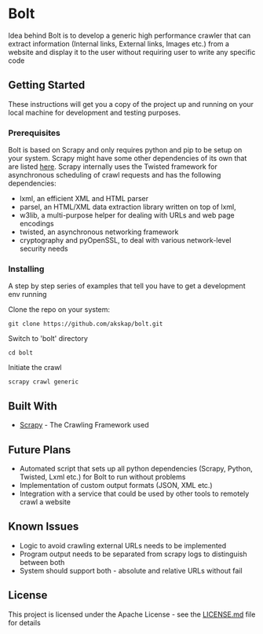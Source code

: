 # Bolt

Idea behind Bolt is to develop a generic high performance crawler that can extract information (Internal links, External links, Images etc.) from a website and display it to the user without requiring user to write any specific code

## Getting Started

These instructions will get you a copy of the project up and running on your local machine for development and testing purposes.

### Prerequisites

Bolt is based on Scrapy and only requires python and pip to be setup on your system. Scrapy might have some other dependencies of its own that are listed [here](https://doc.scrapy.org/en/1.2/intro/install.html#installing-scrapy). Scrapy internally uses the Twisted framework for asynchronous scheduling of crawl requests and has the following dependencies:

- lxml, an efficient XML and HTML parser
- parsel, an HTML/XML data extraction library written on top of lxml,
- w3lib, a multi-purpose helper for dealing with URLs and web page encodings
- twisted, an asynchronous networking framework
- cryptography and pyOpenSSL, to deal with various network-level security needs

### Installing

A step by step series of examples that tell you have to get a development env running

Clone the repo on your system:
```
git clone https://github.com/akskap/bolt.git
```

Switch to 'bolt' directory
```
cd bolt
```

Initiate the crawl
```
scrapy crawl generic
```

## Built With

* [Scrapy](https://scrapy.org/) - The Crawling Framework used

## Future Plans

- Automated script that sets up all python dependencies (Scrapy, Python, Twisted, Lxml etc.) for Bolt to run without problems
- Implementation of custom output formats (JSON, XML etc.)
- Integration with a service that could be used by other tools to remotely crawl a website

## Known Issues

- Logic to avoid crawling external URLs needs to be implemented
- Program output needs to be separated from scrapy logs to distinguish between both
- System should support both - absolute and relative URLs without fail



## License

This project is licensed under the Apache License - see the [LICENSE.md](LICENSE.md) file for details

